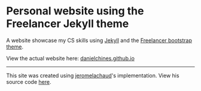 Personal website using the Freelancer Jekyll theme
=========================

A website showcase my CS skills using [Jekyll](https://jekyllrb.com/) and the [Freelancer bootstrap theme](http://startbootstrap.com/template-overviews/freelancer/).

View the actual website here: [danielchines.github.io](http://danielchines.github.io)

---------
This site was created using [jeromelachaud](https://github.com/jeromelachaud)'s implementation. View his source code [here](https://github.com/jeromelachaud/freelancer-theme).
